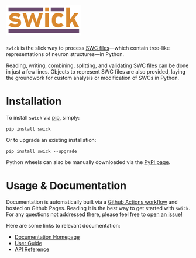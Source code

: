 # ![swick Logo](https://github.com/nathantspencer/swick/raw/main/assets/logo_cropped_small.png)
`swick` is the slick way to process [SWC files](http://www.neuronland.org/NLMorphologyConverter/MorphologyFormats/SWC/Spec.html)—which contain tree-like representations of neuron structures—in Python.

Reading, writing, combining, splitting, and validating SWC files can be done in just a few lines. Objects to represent SWC files are also provided, laying the groundwork for custom analysis or modification of SWCs in Python.

# Installation

To install `swick` via [pip](https://pip.pypa.io/en/stable/), simply:

```
pip install swick
```

Or to upgrade an existing installation:

```
pip install swick --upgrade
```

Python wheels can also be manually downloaded via the [PyPI page](https://pypi.org/project/swick/).

# Usage & Documentation

Documentation is automatically built via a [Github Actions workflow](https://github.com/nathantspencer/swick/blob/main/.github/workflows/build-docs.yml) and hosted on Github Pages. Reading it is the best way to get started with `swick`. For any questions not addressed there, please feel free to [open an issue](https://github.com/nathantspencer/swick/issues/new)!

Here are some links to relevant documentation:

 - [Documentation Homepage](https://nathantspencer.github.io/swick/index.html)
 - [User Guide](https://nathantspencer.github.io/swick/user_guide/index.html)
 - [API Reference](https://nathantspencer.github.io/swick/api_documentation/index.html)
